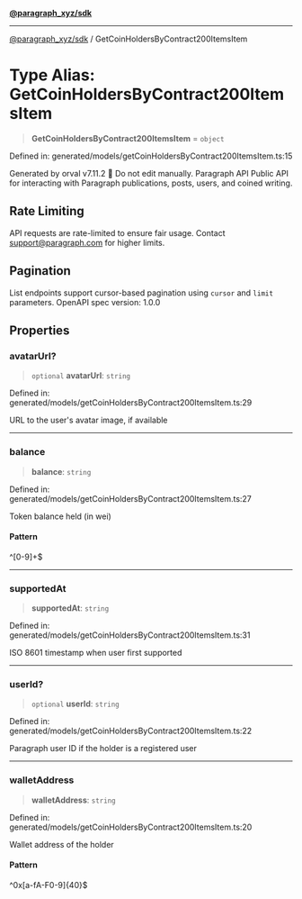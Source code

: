 [**@paragraph_xyz/sdk**](../README.md)

***

[@paragraph_xyz/sdk](../README.md) / GetCoinHoldersByContract200ItemsItem

# Type Alias: GetCoinHoldersByContract200ItemsItem

> **GetCoinHoldersByContract200ItemsItem** = `object`

Defined in: generated/models/getCoinHoldersByContract200ItemsItem.ts:15

Generated by orval v7.11.2 🍺
Do not edit manually.
Paragraph API
Public API for interacting with Paragraph publications, posts, users, and coined writing.

## Rate Limiting
API requests are rate-limited to ensure fair usage. Contact support@paragraph.com for higher limits.

## Pagination
List endpoints support cursor-based pagination using `cursor` and `limit` parameters.
OpenAPI spec version: 1.0.0

## Properties

### avatarUrl?

> `optional` **avatarUrl**: `string`

Defined in: generated/models/getCoinHoldersByContract200ItemsItem.ts:29

URL to the user's avatar image, if available

***

### balance

> **balance**: `string`

Defined in: generated/models/getCoinHoldersByContract200ItemsItem.ts:27

Token balance held (in wei)

#### Pattern

^[0-9]+$

***

### supportedAt

> **supportedAt**: `string`

Defined in: generated/models/getCoinHoldersByContract200ItemsItem.ts:31

ISO 8601 timestamp when user first supported

***

### userId?

> `optional` **userId**: `string`

Defined in: generated/models/getCoinHoldersByContract200ItemsItem.ts:22

Paragraph user ID if the holder is a registered user

***

### walletAddress

> **walletAddress**: `string`

Defined in: generated/models/getCoinHoldersByContract200ItemsItem.ts:20

Wallet address of the holder

#### Pattern

^0x[a-fA-F0-9]{40}$
